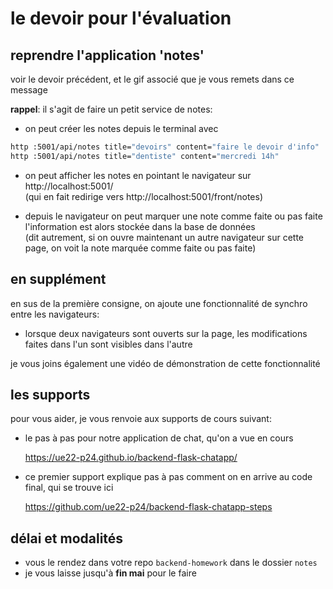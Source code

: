 # le devoir pour l'évaluation

## reprendre l'application 'notes'

voir le devoir précédent, et le gif associé que je vous remets dans ce message

**rappel**: il s'agit de faire un petit service de notes:

- on peut créer les notes depuis le terminal avec

```bash
http :5001/api/notes title="devoirs" content="faire le devoir d'info"
http :5001/api/notes title="dentiste" content="mercredi 14h"
```

- on peut afficher les notes en pointant le navigateur sur http://localhost:5001/  
  (qui en fait redirige vers http://localhost:5001/front/notes)

- depuis le navigateur on peut marquer une note comme faite ou pas faite  
  l'information est alors stockée dans la base de données  
  (dit autrement, si on ouvre maintenant un autre navigateur sur cette page, on voit la note marquée comme faite ou pas faite)

## en supplément

en sus de la première consigne, on ajoute une fonctionnalité de synchro entre les navigateurs:

- lorsque deux navigateurs sont ouverts sur la page, les modifications faites dans l'un sont visibles dans l'autre

je vous joins également une vidéo de démonstration de cette fonctionnalité

## les supports

pour vous aider, je vous renvoie aux supports de cours suivant:

- le pas à pas pour notre application de chat, qu'on a vue en cours

  https://ue22-p24.github.io/backend-flask-chatapp/

- ce premier support explique pas à pas comment on en arrive au code final, qui se trouve ici

  https://github.com/ue22-p24/backend-flask-chatapp-steps

## délai et modalités

- vous le rendez dans votre repo `backend-homework` dans le dossier `notes`
- je vous laisse jusqu'à **fin mai** pour le faire
